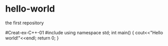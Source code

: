 # hello-world
the first repository

#Creat-ex-C++-01
#include<iostream>
using namespace std;
int main()
{
  cout<<"Hello world!"<<endl;
  return 0;
}
